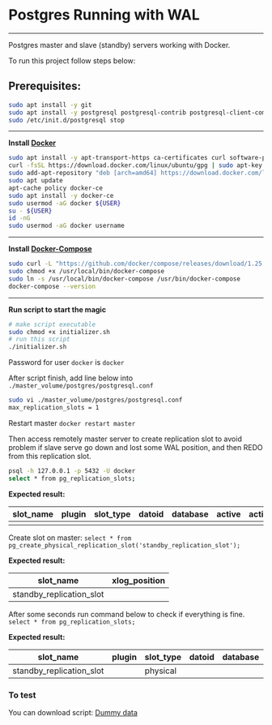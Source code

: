 # Postgres Running with WAL

---

Postgres master and slave (standby) servers working with Docker.

To run this project follow steps below:

## Prerequisites:

```bash
sudo apt install -y git
sudo apt install -y postgresql postgresql-contrib postgresql-client-common
sudo /etc/init.d/postgresql stop
```

---

**Install [Docker](https://www.digitalocean.com/community/tutorials/como-instalar-e-usar-o-docker-no-ubuntu-18-04-pt)**

```bash
sudo apt install -y apt-transport-https ca-certificates curl software-properties-common
curl -fsSL https://download.docker.com/linux/ubuntu/gpg | sudo apt-key add -
sudo add-apt-repository "deb [arch=amd64] https://download.docker.com/linux/ubuntu bionic stable"
sudo apt update
apt-cache policy docker-ce
sudo apt install -y docker-ce
sudo usermod -aG docker ${USER}
su - ${USER}
id -nG
sudo usermod -aG docker username
```

---

**Install [Docker-Compose](https://docs.docker.com/compose/install/)**

```bash
sudo curl -L "https://github.com/docker/compose/releases/download/1.25.0/docker-compose-$(uname -s)-$(uname -m)" -o /usr/local/bin/docker-compose
sudo chmod +x /usr/local/bin/docker-compose
sudo ln -s /usr/local/bin/docker-compose /usr/bin/docker-compose
docker-compose --version
```

---

**Run script to start the magic**

```bash
# make script executable
sudo chmod +x initializer.sh
# run this script
./initializer.sh
```

Password for user `docker` is `docker`

After script finish, add line below into `./master_volume/postgres/postgresql.conf`

```bash
sudo vi ./master_volume/postgres/postgresql.conf
max_replication_slots = 1
```

Restart master `docker restart master`

Then access remotely master server to create replication slot to avoid problem if slave serve go down and lost some WAL position, and then REDO from this replication slot.

```bash
psql -h 127.0.0.1 -p 5432 -U docker
select * from pg_replication_slots;
```

**Expected result:**

slot_name | plugin | slot_type | datoid | database | active | active_pid | xmin | catalog_xmin | restart_lsn 
-----------|--------|-----------|--------|----------|--------|------------|------|--------------|-------------
|||||||||

Create slot on master:
`select * from pg_create_physical_replication_slot('standby_replication_slot');`

**Expected result:**

slot_name         | xlog_position 
--------------------------|---------------
standby_replication_slot | 

After some seconds run command below to check if everything is fine.
`select * from pg_replication_slots;`

**Expected result:**

slot_name         | plugin | slot_type | datoid | database | active | active_pid | xmin | catalog_xmin | restart_lsn 
--------------------------|--------|-----------|--------|----------|--------|------------|------|--------------|-------------
standby_replication_slot |        | physical  |        |          | t      |         44 |      |              | 0/3000108

### To test

You can download script: [Dummy data](https://github.com/Oracy/scripts/tree/master/insert_dummy)